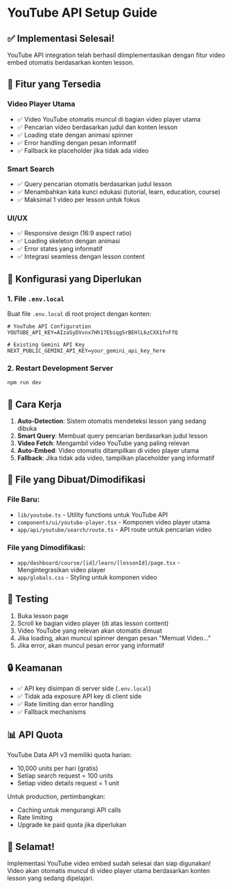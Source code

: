 # YouTube API Setup Guide

## ✅ Implementasi Selesai!

YouTube API integration telah berhasil diimplementasikan dengan fitur video embed otomatis berdasarkan konten lesson.

## 🎥 Fitur yang Tersedia

### Video Player Utama
- ✅ Video YouTube otomatis muncul di bagian video player utama
- ✅ Pencarian video berdasarkan judul dan konten lesson
- ✅ Loading state dengan animasi spinner
- ✅ Error handling dengan pesan informatif
- ✅ Fallback ke placeholder jika tidak ada video

### Smart Search
- ✅ Query pencarian otomatis berdasarkan judul lesson
- ✅ Menambahkan kata kunci edukasi (tutorial, learn, education, course)
- ✅ Maksimal 1 video per lesson untuk fokus

### UI/UX
- ✅ Responsive design (16:9 aspect ratio)
- ✅ Loading skeleton dengan animasi
- ✅ Error states yang informatif
- ✅ Integrasi seamless dengan lesson content

## 🔧 Konfigurasi yang Diperlukan

### 1. File `.env.local`
Buat file `.env.local` di root project dengan konten:

```env
# YouTube API Configuration
YOUTUBE_API_KEY=AIzaSyDVvnx7Hh17EbiqgSrBEHlL6zCXX1fnFfQ

# Existing Gemini API Key
NEXT_PUBLIC_GEMINI_API_KEY=your_gemini_api_key_here
```

### 2. Restart Development Server
```bash
npm run dev
```

## 🎯 Cara Kerja

1. **Auto-Detection**: Sistem otomatis mendeteksi lesson yang sedang dibuka
2. **Smart Query**: Membuat query pencarian berdasarkan judul lesson
3. **Video Fetch**: Mengambil video YouTube yang paling relevan
4. **Auto-Embed**: Video otomatis ditampilkan di video player utama
5. **Fallback**: Jika tidak ada video, tampilkan placeholder yang informatif

## 📁 File yang Dibuat/Dimodifikasi

### File Baru:
- `lib/youtube.ts` - Utility functions untuk YouTube API
- `components/ui/youtube-player.tsx` - Komponen video player utama
- `app/api/youtube/search/route.ts` - API route untuk pencarian video

### File yang Dimodifikasi:
- `app/dashboard/course/[id]/learn/[lessonId]/page.tsx` - Mengintegrasikan video player
- `app/globals.css` - Styling untuk komponen video

## 🚀 Testing

1. Buka lesson page
2. Scroll ke bagian video player (di atas lesson content)
3. Video YouTube yang relevan akan otomatis dimuat
4. Jika loading, akan muncul spinner dengan pesan "Memuat Video..."
5. Jika error, akan muncul pesan error yang informatif

## 🔒 Keamanan

- ✅ API key disimpan di server side (`.env.local`)
- ✅ Tidak ada exposure API key di client side
- ✅ Rate limiting dan error handling
- ✅ Fallback mechanisms

## 📊 API Quota

YouTube Data API v3 memiliki quota harian:
- 10,000 units per hari (gratis)
- Setiap search request = 100 units
- Setiap video details request = 1 unit

Untuk production, pertimbangkan:
- Caching untuk mengurangi API calls
- Rate limiting
- Upgrade ke paid quota jika diperlukan

## 🎉 Selamat!

Implementasi YouTube video embed sudah selesai dan siap digunakan! Video akan otomatis muncul di video player utama berdasarkan konten lesson yang sedang dipelajari. 